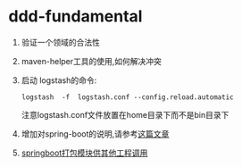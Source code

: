 # ddd-fundamental
1. 验证一个领域的合法性

2. maven-helper工具的使用,如何解决冲突

3. 启动 logstash的命令:
   ```
   logstash  -f  logstash.conf --config.reload.automatic
   ```
   注意logstash.conf文件放置在home目录下而不是bin目录下


4. 增加对spring-boot的说明,请参考[这篇文章](https://medium.com/@phamtuanchip/a-deep-dive-into-spring-boot-7135aa8dce88)

5. [springboot打包模块供其他工程调用](https://www.cnblogs.com/alice-cj/p/15291404.html)
